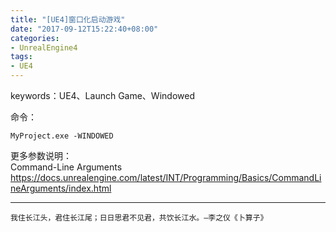 ```yaml
---
title: "[UE4]窗口化启动游戏"
date: "2017-09-12T15:22:40+08:00"
categories:
- UnrealEngine4
tags:
- UE4
---
```


keywords：UE4、Launch Game、Windowed

命令：

    MyProject.exe -WINDOWED

更多参数说明：  
Command-Line Arguments  
https://docs.unrealengine.com/latest/INT/Programming/Basics/CommandLineArguments/index.html

***
`我住长江头，君住长江尾；日日思君不见君，共饮长江水。—李之仪《卜算子》`